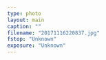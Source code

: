 ```yaml
---
type: photo
layout: main
caption: ""
filename: "20171116220837.jpg"
fstop: "Unknown"
exposure: "Unknown"
---
```

